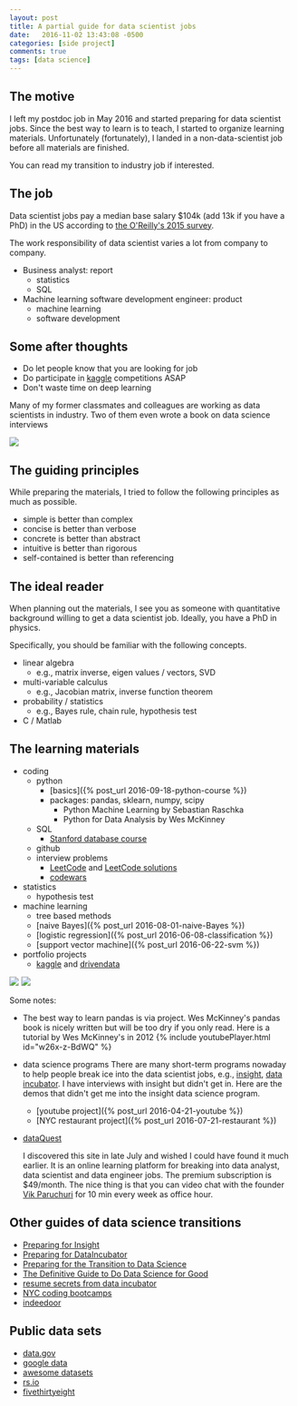 ```yaml
---
layout: post
title: A partial guide for data scientist jobs
date:   2016-11-02 13:43:08 -0500
categories: [side project]
comments: true
tags: [data science]
---
```


## The motive

I left my postdoc job in May 2016 and started preparing for data scientist jobs. Since the best way to learn is to teach, I started to organize learning materials.
Unfortunately (fortunately), I landed in a non-data-scientist job before all materials are finished.

You can read my transition to industry job if interested.

## The job

Data scientist jobs pay a median base salary $104k (add 13k if you have a PhD) in the US according to [the O'Reilly's 2015 survey](https://www.oreilly.com/ideas/2015-data-science-salary-survey/). 

The work responsibility of data scientist varies a lot from company to company.

* Business analyst: report 
    * statistics
    * SQL
* Machine learning software development engineer: product
    * machine learning
    * software development

## Some after thoughts

* Do let people know that you are looking for job
* Do participate in [kaggle][k] competitions ASAP
* Don't waste time on deep learning 

Many of my former classmates and colleagues are working as data scientists in industry. Two of them even wrote a book on data science interviews

<a href="https://www.amazon.com/gp/product/1511977485/ref=as_li_tl?ie=UTF8&camp=1789&creative=9325&creativeASIN=1511977485&linkCode=as2&tag=nosarthur2016-20&linkId=7b8242100ed91c5b3a911ae10fba1494" target="_blank"><img border="0" src="//ws-na.amazon-adsystem.com/widgets/q?_encoding=UTF8&MarketPlace=US&ASIN=1511977485&ServiceVersion=20070822&ID=AsinImage&WS=1&Format=_SL250_&tag=nosarthur2016-20" ></a><img src="//ir-na.amazon-adsystem.com/e/ir?t=nosarthur2016-20&l=am2&o=1&a=1511977485" width="1" height="1" border="0" alt="" style="border:none !important; margin:0px !important;" />

## The guiding principles

While preparing the materials, I tried to follow the following principles as much as possible.

* simple is better than complex
* concise is better than verbose
* concrete is better than abstract
* intuitive is better than rigorous
* self-contained is better than referencing

## The ideal reader

When planning out the materials, I see you as someone with quantitative background willing to get a data scientist job. 
Ideally, you have a PhD in physics.

Specifically, you should be familiar with the following concepts. 

* linear algebra
    * e.g., matrix inverse, eigen values / vectors, SVD
* multi-variable calculus
    * e.g., Jacobian matrix, inverse function theorem
* probability / statistics 
    * e.g., Bayes rule, chain rule, hypothesis test
* C / Matlab

## The learning materials

* coding
    * python
        * [basics]({% post_url 2016-09-18-python-course %})
        * packages: pandas, sklearn, numpy, scipy
            * Python Machine Learning by Sebastian Raschka
            * Python for Data Analysis by Wes McKinney
    * SQL
        * [Stanford database course](https://lagunita.stanford.edu/courses/DB/2014/SelfPaced/about)
    * github
    * interview problems
        * [LeetCode](https://leetcode.com) and [LeetCode solutions](https://lefttree.gitbooks.io/leetcode-categories/content/index.html)
        * [codewars](http://codewars.com) 
* statistics
    * hypothesis test
* machine learning
    * tree based methods
    * [naive Bayes]({% post_url 2016-08-01-naive-Bayes %})
    * [logistic regression]({% post_url 2016-06-08-classification %})
    * [support vector machine]({% post_url 2016-06-22-svm %})
* portfolio projects
    * [kaggle][k] and [drivendata](https://www.drivendata.org/competitions/)

<a href="https://www.amazon.com/gp/product/1783555130/ref=as_li_tl?ie=UTF8&camp=1789&creative=9325&creativeASIN=1783555130&linkCode=as2&tag=nosarthur2016-20&linkId=2ee4b687ce82f8951c5da8c79ec58e9d" target='_blank'><img border="0" src="//ws-na.amazon-adsystem.com/widgets/q?_encoding=UTF8&MarketPlace=US&ASIN=1783555130&ServiceVersion=20070822&ID=AsinImage&WS=1&Format=_SL250_&tag=nosarthur2016-20" ></a><img src="//ir-na.amazon-adsystem.com/e/ir?t=nosarthur2016-20&l=am2&o=1&a=1783555130" width="1" height="1" border="0" alt="" style="border:none !important; margin:0px !important;" />
<a href="https://www.amazon.com/gp/product/1449319793/ref=as_li_tl?ie=UTF8&camp=1789&creative=9325&creativeASIN=1449319793&linkCode=as2&tag=nosarthur2016-20&linkId=f5078360e619a6aee93ebedfa23f71a5" target='_blank'><img border="0" src="//ws-na.amazon-adsystem.com/widgets/q?_encoding=UTF8&MarketPlace=US&ASIN=1449319793&ServiceVersion=20070822&ID=AsinImage&WS=1&Format=_SL250_&tag=nosarthur2016-20" ></a><img src="//ir-na.amazon-adsystem.com/e/ir?t=nosarthur2016-20&l=am2&o=1&a=1449319793" width="1" height="1" border="0" alt="" style="border:none !important; margin:0px !important;" />

Some notes:

* The best way to learn pandas is via project. Wes McKinney's pandas book is nicely written but will be too dry if you only read.  Here is a tutorial by Wes McKinney's in 2012 
{% include youtubePlayer.html id="w26x-z-BdWQ" %}
* data science programs
    There are many short-term programs nowaday to help people break ice into the data scientist jobs, 
    e.g., [insight](http://insightdatascience.com), [data incubator](https://www.thedataincubator.com/). I have interviews with insight but didn't get in. Here are the demos that didn't get me into the insight data science program.
    * [youtube project]({% post_url 2016-04-21-youtube %})
    * [NYC restaurant project]({% post_url 2016-07-21-restaurant %})

* [dataQuest](https://www.dataquest.io)
    
    I discovered this site in late July and wished I could have found it much earlier. 
    It is an online learning platform for breaking into data analyst, data scientist and data engineer jobs. The premium subscription is $49/month. 
    The nice thing is that you can video chat with the founder [Vik Paruchuri](http://www.vikparuchuri.com) for 10 min every week as office hour.

## Other guides of data science transitions

* [Preparing for Insight][1]
* [Preparing for DataIncubator][4]
* [Preparing for the Transition to Data Science][2]
* [The Definitive Guide to Do Data Science for Good][3]
* [resume secrets from data incubator](http://blog.thedataincubator.com/2016/07/5-secrets-for-writing-the-perfect-data-scientist-resume/)
* [NYC coding bootcamps](https://www.coursereport.com/cities/new-york-city)
* [indeedoor](https://jcp1016.shinyapps.io/indeedoor/)

## Public data sets

* [data.gov](http://catalog.data.gov/dataset)
* [google data](https://cloud.google.com/bigquery/public-data/#usa-names)
* [awesome datasets](https://github.com/caesar0301/awesome-public-datasets)
* [rs.io](http://rs.io/100-interesting-data-sets-for-statistics/)
* [fivethirtyeight](https://github.com/fivethirtyeight/data)


[1]: http://insightdatascience.com/blog/preparing_for_insight.html
[2]: http://www.insightdatascience.com/blog/transition_to_ds.html
[3]: http://blog.datalook.io/definitive-guide-data-science-good/
[4]: http://blog.thedataincubator.com/2014/09/how-to-prepare-for-the-data-incubator/

[k]: http://www.kaggle.com

